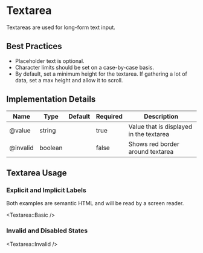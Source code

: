 # Textarea

Textareas are used for long-form text input.

## Best Practices

- Placeholder text is optional.
- Character limits should be set on a case-by-case basis.
- By default, set a minimum height for the textarea. If gathering a lot of data, set a max height and allow it to scroll. 

## Implementation Details

| Name  | Type | Default | Required | Description|
| ----- | ------ | ---- | ---- | ---- |
| @value   | string | | true | Value that is displayed in the textarea |
| @invalid   | boolean | | false | Shows red border around textarea |

## Textarea Usage

### Explicit and Implicit Labels

Both examples are semantic HTML and will be read by a screen reader.

<Textarea::Basic />

### Invalid and Disabled States

<Textarea::Invalid />
